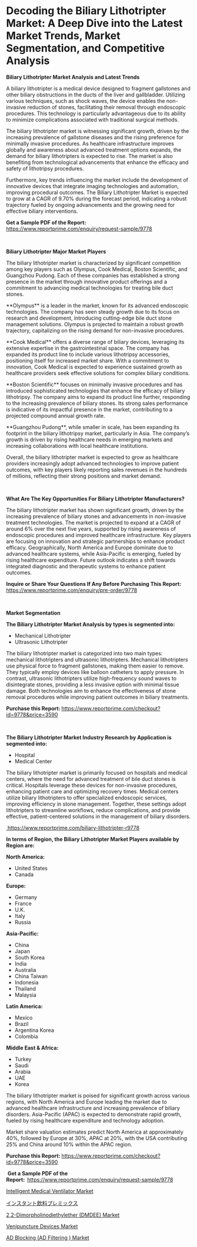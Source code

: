 <p><h1>Decoding the Biliary Lithotripter Market: A Deep Dive into the Latest Market Trends, Market Segmentation, and Competitive Analysis</h1></p><p><strong>Biliary Lithotripter Market Analysis and Latest Trends</strong></p>
<p><p>A biliary lithotripter is a medical device designed to fragment gallstones and other biliary obstructions in the ducts of the liver and gallbladder. Utilizing various techniques, such as shock waves, the device enables the non-invasive reduction of stones, facilitating their removal through endoscopic procedures. This technology is particularly advantageous due to its ability to minimize complications associated with traditional surgical methods.</p><p>The biliary lithotripter market is witnessing significant growth, driven by the increasing prevalence of gallstone diseases and the rising preference for minimally invasive procedures. As healthcare infrastructure improves globally and awareness about advanced treatment options expands, the demand for biliary lithotripters is expected to rise. The market is also benefiting from technological advancements that enhance the efficacy and safety of lithotripsy procedures.</p><p>Furthermore, key trends influencing the market include the development of innovative devices that integrate imaging technologies and automation, improving procedural outcomes. The Biliary Lithotripter Market is expected to grow at a CAGR of 9.70% during the forecast period, indicating a robust trajectory fueled by ongoing advancements and the growing need for effective biliary interventions.</p></p>
<p><strong>Get a Sample PDF of the Report:&nbsp;</strong> <a href="https://www.reportprime.com/enquiry/request-sample/9778">https://www.reportprime.com/enquiry/request-sample/9778</a></p>
<p>&nbsp;</p>
<p><strong>Biliary Lithotripter Major Market Players</strong></p>
<p><p>The biliary lithotripter market is characterized by significant competition among key players such as Olympus, Cook Medical, Boston Scientific, and Guangzhou Pudong. Each of these companies has established a strong presence in the market through innovative product offerings and a commitment to advancing medical technologies for treating bile duct stones.</p><p>**Olympus** is a leader in the market, known for its advanced endoscopic technologies. The company has seen steady growth due to its focus on research and development, introducing cutting-edge bile duct stone management solutions. Olympus is projected to maintain a robust growth trajectory, capitalizing on the rising demand for non-invasive procedures.</p><p>**Cook Medical** offers a diverse range of biliary devices, leveraging its extensive expertise in the gastrointestinal space. The company has expanded its product line to include various lithotripsy accessories, positioning itself for increased market share. With a commitment to innovation, Cook Medical is expected to experience sustained growth as healthcare providers seek effective solutions for complex biliary conditions.</p><p>**Boston Scientific** focuses on minimally invasive procedures and has introduced sophisticated technologies that enhance the efficacy of biliary lithotripsy. The company aims to expand its product line further, responding to the increasing prevalence of biliary stones. Its strong sales performance is indicative of its impactful presence in the market, contributing to a projected compound annual growth rate.</p><p>**Guangzhou Pudong**, while smaller in scale, has been expanding its footprint in the biliary lithotripsy market, particularly in Asia. The company’s growth is driven by rising healthcare needs in emerging markets and increasing collaborations with local healthcare institutions.</p><p>Overall, the biliary lithotripter market is expected to grow as healthcare providers increasingly adopt advanced technologies to improve patient outcomes, with key players likely reporting sales revenues in the hundreds of millions, reflecting their strong positions and market demand.</p></p>
<p>&nbsp;</p>
<p><strong>What Are The Key Opportunities For Biliary Lithotripter Manufacturers?</strong></p>
<p><p>The biliary lithotripter market has shown significant growth, driven by the increasing prevalence of biliary stones and advancements in non-invasive treatment technologies. The market is projected to expand at a CAGR of around 6% over the next five years, supported by rising awareness of endoscopic procedures and improved healthcare infrastructure. Key players are focusing on innovation and strategic partnerships to enhance product efficacy. Geographically, North America and Europe dominate due to advanced healthcare systems, while Asia-Pacific is emerging, fueled by rising healthcare expenditure. Future outlook indicates a shift towards integrated diagnostic and therapeutic systems to enhance patient outcomes.</p></p>
<p><strong>Inquire or Share Your Questions If Any Before Purchasing This Report:</strong> <a href="https://www.reportprime.com/enquiry/pre-order/9778">https://www.reportprime.com/enquiry/pre-order/9778</a></p>
<p>&nbsp;</p>
<p><strong>Market Segmentation</strong></p>
<p><strong>The Biliary Lithotripter Market Analysis by types is segmented into:</strong></p>
<p><ul><li>Mechanical Lithotripter</li><li>Ultrasonic Lithotripter</li></ul></p>
<p><p>The biliary lithotripter market is categorized into two main types: mechanical lithotripters and ultrasonic lithotripters. Mechanical lithotripters use physical force to fragment gallstones, making them easier to remove. They typically employ devices like balloon catheters to apply pressure. In contrast, ultrasonic lithotripters utilize high-frequency sound waves to disintegrate stones, providing a less invasive option with minimal tissue damage. Both technologies aim to enhance the effectiveness of stone removal procedures while improving patient outcomes in biliary treatments.</p></p>
<p><strong>Purchase this Report:&nbsp;</strong><a href="https://www.reportprime.com/checkout?id=9778&price=3590">https://www.reportprime.com/checkout?id=9778&price=3590</a></p>
<p>&nbsp;</p>
<p><strong>The Biliary Lithotripter Market Industry Research by Application is segmented into:</strong></p>
<p><ul><li>Hospital</li><li>Medical Center</li></ul></p>
<p><p>The biliary lithotripter market is primarily focused on hospitals and medical centers, where the need for advanced treatment of bile duct stones is critical. Hospitals leverage these devices for non-invasive procedures, enhancing patient care and optimizing recovery times. Medical centers utilize biliary lithotripters to offer specialized endoscopic services, improving efficiency in stone management. Together, these settings adopt lithotripters to streamline workflows, reduce complications, and provide effective, patient-centered solutions in the management of biliary disorders.</p></p>
<p><a href="https://www.reportprime.com/biliary-lithotripter-r9778">&nbsp;https://www.reportprime.com/biliary-lithotripter-r9778</a></p>
<p><strong>In terms of Region, the Biliary Lithotripter Market Players available by Region are:</strong></p>
<p>
    <p> <strong> North America: </strong>
        <ul>
            <li>United States</li>
            <li>Canada</li>
        </ul>
        </p> 
    <p> <strong> Europe: </strong>
        <ul>
            <li>Germany</li>
            <li>France</li>
            <li>U.K.</li>
            <li>Italy</li>
            <li>Russia</li>
        </ul>
        </p> 
    <p> <strong> Asia-Pacific: </strong>
        <ul>
            <li>China</li>
            <li>Japan</li>
            <li>South Korea</li>
            <li>India</li>
            <li>Australia</li>
            <li>China Taiwan</li>
            <li>Indonesia</li>
            <li>Thailand</li>
            <li>Malaysia</li>
        </ul>
        </p> 
    <p> <strong> Latin America: </strong>
        <ul>
            <li>Mexico</li>
            <li>Brazil</li>
            <li>Argentina Korea</li>
            <li>Colombia</li>
        </ul>
        </p> 
    <p> <strong> Middle East & Africa: </strong>
        <ul>
            <li>Turkey</li>
            <li>Saudi</li>
            <li>Arabia</li>
            <li>UAE</li>
            <li>Korea</li>
        </ul>
    </p>
    </p>
<p><p>The biliary lithotripter market is poised for significant growth across various regions, with North America and Europe leading the market due to advanced healthcare infrastructure and increasing prevalence of biliary disorders. Asia-Pacific (APAC) is expected to demonstrate rapid growth, fueled by rising healthcare expenditure and technology adoption. </p><p>Market share valuation estimates predict North America at approximately 40%, followed by Europe at 30%, APAC at 20%, with the USA contributing 25% and China around 10% within the APAC region.</p></p>
<p><strong>Purchase this Report: </strong><a href="https://www.reportprime.com/checkout?id=9778&price=3590">https://www.reportprime.com/checkout?id=9778&price=3590</a></p>
<p>&nbsp;<strong>Get a Sample PDF of the Report:&nbsp;&nbsp;</strong><a href="https://www.reportprime.com/enquiry/request-sample/9778">https://www.reportprime.com/enquiry/request-sample/9778</a></p>
<p><strong></strong></p>
<p><p><a href="https://github.com/JakirUddin511/Market-Research-Report-List-1/blob/main/intelligent-medical-ventilator-market.md">Intelligent Medical Ventilator Market</a></p><p><a href="https://medium.com/@erickbotsfortrd46766/instant-beverages-pre-mix-market-%E3%81%AF-%E3%82%B3%E3%82%B9%E3%83%88%E7%AE%A1%E7%90%86%E3%81%A8%E5%8A%B9%E7%8E%87%E5%90%91%E4%B8%8A%E3%82%92%E5%84%AA%E5%85%88%E3%81%97%E3%81%BE%E3%81%99-%E3%81%95%E3%82%89%E3%81%AB-%E5%A0%B1%E5%91%8A%E6%9B%B8%E3%81%AF%E5%B8%82%E5%A0%B4%E3%81%AE%E9%9C%80%E8%A6%81%E9%9D%A2%E3%81%A8%E4%BE%9B%E7%B5%A6%E9%9D%A2%E3%81%AE%E4%B8%A1%E6%96%B9%E3%82%92%E3%82%AB%E3%83%90%E3%83%BC%E3%81%97%E3%81%A6%E3%81%84%E3%81%BE%E3%81%99-instant-b1917848536b">インスタント飲料プレミックス</a></p><p><a href="https://issuu.com/reportprime-2/docs/22-dimorpholinodiethylether-dmdee-m_776d65ccb051e8">2,2-Dimorpholinodiethylether (DMDEE) Market</a></p><p><a href="https://github.com/AbbasMahmud554/Market-Research-Report-List-1/blob/main/venipuncture-devices-market.md">Venipuncture Devices Market</a></p><p><a href="https://issuu.com/reportprime-2/docs/ad-blocking-ad-filtering-market-siz_61be6960fa9c14">AD Blocking (AD Filtering ) Market</a></p></p>